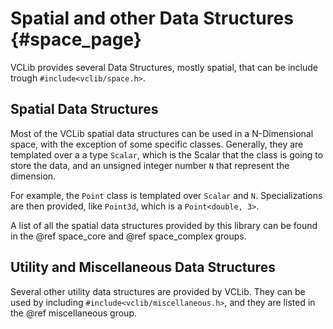 # Spatial and other Data Structures     {#space_page}

VCLib provides several Data Structures, mostly spatial, that can be include trough `#include<vclib/space.h>`.

## Spatial Data Structures

Most of the VCLib spatial data structures can be used in a N-Dimensional space, with the exception of some specific classes.
Generally, they are templated over a a type `Scalar`, which is the Scalar that the class is going to store the data, and an unsigned integer number `N` that represent the dimension.

For example, the `Point` class is templated over `Scalar` and `N`. Specializations are then provided, like `Point3d`, which is a `Point<double, 3>`.

A list of all the spatial data structures provided by this library can be found in the @ref space_core and @ref space_complex groups.

## Utility and Miscellaneous Data Structures

Several other utility data structures are provided by VCLib. They can be used by including `#include<vclib/miscellaneous.h>`, and they are listed in the @ref miscellaneous group.
